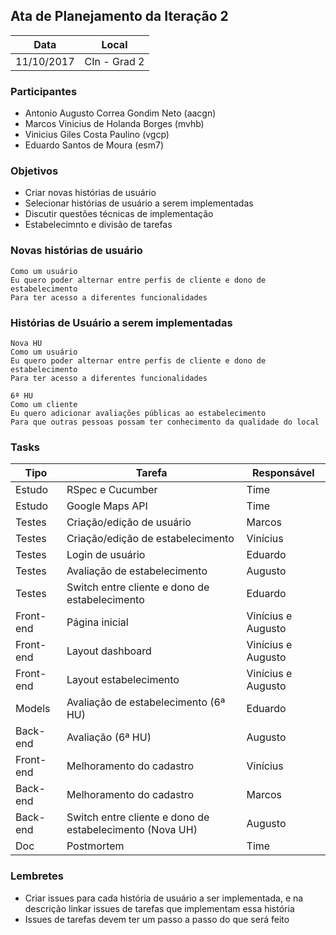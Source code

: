 ## Ata de Planejamento da Iteração 2

Data         | Local
------------ | -------------
11/10/2017   | CIn - Grad 2


### Participantes
* Antonio Augusto Correa Gondim Neto (aacgn)
* Marcos Vinicius de Holanda Borges (mvhb)
* Vinicius Giles Costa Paulino (vgcp)
* Eduardo Santos de Moura (esm7)

### Objetivos
* Criar novas histórias de usuário
* Selecionar histórias de usuário a serem implementadas
* Discutir questões técnicas de implementação
* Estabelecimnto e divisão de tarefas

### Novas histórias de usuário
```
Como um usuário
Eu quero poder alternar entre perfis de cliente e dono de estabelecimento
Para ter acesso a diferentes funcionalidades
```

### Histórias de Usuário a serem implementadas
```
Nova HU
Como um usuário
Eu quero poder alternar entre perfis de cliente e dono de estabelecimento
Para ter acesso a diferentes funcionalidades
```
```
6ª HU
Como um cliente
Eu quero adicionar avaliações públicas ao estabelecimento
Para que outras pessoas possam ter conhecimento da qualidade do local
```

### Tasks
Tipo    | Tarefa         | Responsável   
------------ | ------------ | ------------- 
Estudo | RSpec e Cucumber | Time
Estudo | Google Maps API | Time
Testes | Criação/edição de usuário | Marcos
Testes | Criação/edição de estabelecimento | Vinícius
Testes | Login de usuário | Eduardo
Testes | Avaliação de estabelecimento | Augusto
Testes | Switch entre cliente e dono de estabelecimento | Eduardo
Front-end | Página inicial | Vinícius e Augusto
Front-end | Layout dashboard | Vinícius e Augusto
Front-end | Layout estabelecimento | Vinícius e Augusto
Models | Avaliação de estabelecimento (6ª HU) | Eduardo
Back-end | Avaliação (6ª HU) | Augusto
Front-end | Melhoramento do cadastro | Vinícius
Back-end | Melhoramento do cadastro | Marcos
Back-end | Switch entre cliente e dono de estabelecimento (Nova UH) | Augusto
Doc | Postmortem | Time

### Lembretes
* Criar issues para cada história de usuário a ser implementada, e na descrição linkar issues de tarefas que implementam essa história
* Issues de tarefas devem ter um passo a passo do que será feito
